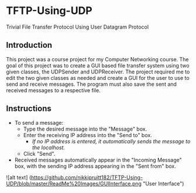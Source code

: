 # TFTP-Using-UDP
Trivial File Transfer Protocol Using User Datagram Protocol 

## Introduction
This project was a course project for my Computer Networking course. The goal of this project was to create a GUI based file transfer system using two given classes, the UDPSender and UDPReceiver. The project required me to edit the two given classes as needed and create a GUI for the user to use to send and receive messages. The program must also save the sent and received messages to a respective file.

## Instructions
* To send a message:
  * Type the desired message into the "Message" box.
  * Enter the receiving IP address into the "Send to" box.
    * *If no IP address is entered, it automatically sends the message to the localhost.*
  * Click "Send".
* Received messages automatically appear in the "Incoming Message" box, with the sending IP address appearing in the "Sent from" box.

![alt text] (https://github.com/nikkipruitt182/TFTP-Using-UDP/blob/master/ReadMe%20Images/GUIInterface.png "User Interface")
